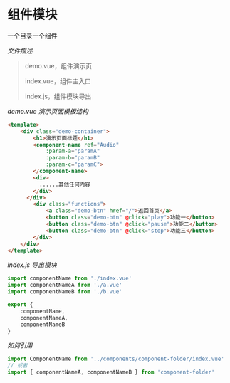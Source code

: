 # 组件模块

一个目录一个组件

_文件描述_

> demo.vue，组件演示页
>
> index.vue，组件主入口
>
> index.js，组件模块导出

_demo.vue 演示页面模板结构_

```html
<template>
    <div class="demo-container">
        <h1>演示页面标题</h1>
        <component-name ref="Audio"
            :param-a="paramA"
            :param-b="paramB"
            :param-c="paramC">
        </component-name>
        <div>
          ......其他任何内容
        </div>
      </div>
        <div class="functions">
            <a class="demo-btn" href="/">返回首页</a>
            <button class="demo-btn" @click="play">功能一</button>
            <button class="demo-btn" @click="pause">功能二</button>
            <button class="demo-btn" @click="stop">功能三</button>
        </div>
    </div>
</template>
```

_index.js 导出模块_

```javascript
import componentName from './index.vue'
import componentNameA from './a.vue'
import componentNameB from './b.vue'

export {
    componentName,
    componentNameA,
    componentNameB
}
```

_如何引用_

```javascript
import ComponentName from '../components/component-folder/index.vue'
// 或者
import { componentNameA, componentNameB } from 'component-folder'
```

